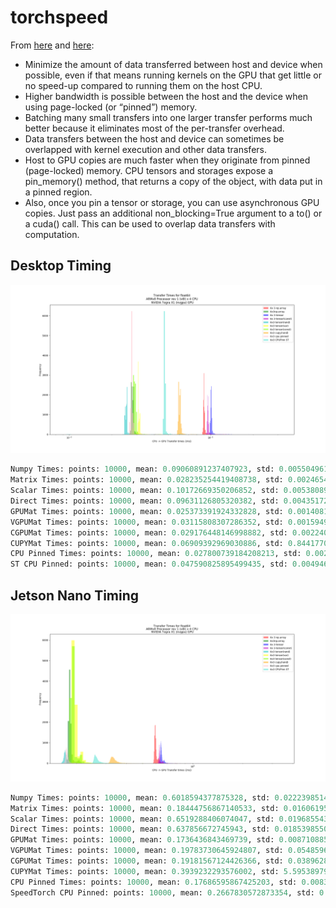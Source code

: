 # torchspeed

From  [here](https://devblogs.nvidia.com/how-optimize-data-transfers-cuda-cc/) and [here](https://pytorch.org/docs/master/notes/cuda.html):

- Minimize the amount of data transferred between host and device when possible, even if that means running kernels on the GPU that get little or no speed-up compared to running them on the host CPU.
- Higher bandwidth is possible between the host and the device when using page-locked (or “pinned”) memory.
- Batching many small transfers into one larger transfer performs much better because it eliminates most of the per-transfer overhead.
- Data transfers between the host and device can sometimes be overlapped with kernel execution and other data transfers.
- Host to GPU copies are much faster when they originate from pinned (page-locked) memory. CPU tensors and storages expose a pin_memory() method, that returns a copy of the object, with data put in a pinned region.
- Also, once you pin a tensor or storage, you can use asynchronous GPU copies. Just pass an additional non_blocking=True argument to a to() or a cuda() call. This can be used to overlap data transfers with computation.

## Desktop Timing
![alt tag](https://github.com/juanmed/torchspeed/blob/master/media/desktop_cpugpu_transfer.png)

```python 
Numpy Times: points: 10000, mean: 0.09060891237407923, std: 0.005504961665039473, max: 0.2958720028400421, min: 0.08713600039482117
Matrix Times: points: 10000, mean: 0.028235254419408738, std: 0.002465494683558479, max: 0.1615999937057495, min: 0.016831999644637108
Scalar Times: points: 10000, mean: 0.10172669350206852, std: 0.005380890057001171, max: 0.2979840040206909, min: 0.09011200070381165
Direct Times: points: 10000, mean: 0.09631126805320382, std: 0.00435172602547137, max: 0.2609280049800873, min: 0.08745600283145905
GPUMat Times: points: 10000, mean: 0.025373391924332828, std: 0.0014081497332917897, max: 0.07948800176382065, min: 0.009216000325977802
VGPUMat Times: points: 10000, mean: 0.03115808307286352, std: 0.0015949791753171953, max: 0.10649599879980087, min: 0.009216000325977802
CGPUMat Times: points: 10000, mean: 0.029176448146998882, std: 0.00224004198438089, max: 0.21401600539684296, min: 0.01740800030529499
CUPYMat Times: points: 10000, mean: 0.06909392969030886, std: 0.8441770450322866, max: 84.48172760009766, min: 0.02707199938595295
CPU Pinned Times: points: 10000, mean: 0.027800739184208213, std: 0.002763805926005136, max: 0.21503999829292297, min: 0.026496000587940216
ST CPU Pinned: points: 10000, mean: 0.047590825895499435, std: 0.004946784100365101, max: 0.32521599531173706, min: 0.008736000396311283
```

## Jetson Nano Timing
![alt tag](https://github.com/juanmed/torchspeed/blob/master/media/jetson_nano_cpugpu_transfer.png)

```python
Numpy Times: points: 10000, mean: 0.6018594377875328, std: 0.02223985144543474, max: 1.8741140365600586, min: 0.5788019895553589
Matrix Times: points: 10000, mean: 0.18444756867140533, std: 0.016061952086207212, max: 1.4518229961395264, min: 0.17411500215530396
Scalar Times: points: 10000, mean: 0.6519288406074047, std: 0.019685543478514377, max: 1.3126039505004883, min: 0.6256250143051147
Direct Times: points: 10000, mean: 0.637856672745943, std: 0.01853985506062501, max: 1.0831249952316284, min: 0.6150000095367432
GPUMat Times: points: 10000, mean: 0.1736436843469739, std: 0.008710885588477057, max: 0.37421900033950806, min: 0.16145800054073334
VGPUMat Times: points: 10000, mean: 0.19783730645924807, std: 0.0548596756410536, max: 3.488490104675293, min: 0.16145800054073334
CGPUMat Times: points: 10000, mean: 0.19181567124426366, std: 0.03896283223483032, max: 3.035989999771118, min: 0.18088500201702118
CUPYMat Times: points: 10000, mean: 0.3939232293576002, std: 5.595389790043855, max: 559.90087890625, min: 0.3080730140209198
CPU Pinned Times: points: 10000, mean: 0.17686595867425203, std: 0.0083941479989994, max: 0.377811998128891, min: 0.16348999738693237
SpeedTorch CPU Pinned: points: 10000, mean: 0.2667830572873354, std: 0.015449086114074188, max: 0.5225520133972168, min: 0.2483849972486496
```


